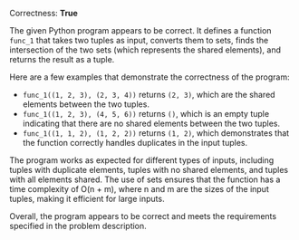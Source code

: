 Correctness: **True**

The given Python program appears to be correct. It defines a function `func_1` that takes two tuples as input, converts them to sets, finds the intersection of the two sets (which represents the shared elements), and returns the result as a tuple.

Here are a few examples that demonstrate the correctness of the program:

* `func_1((1, 2, 3), (2, 3, 4))` returns `(2, 3)`, which are the shared elements between the two tuples.
* `func_1((1, 2, 3), (4, 5, 6))` returns `()`, which is an empty tuple indicating that there are no shared elements between the two tuples.
* `func_1((1, 1, 2), (1, 2, 2))` returns `(1, 2)`, which demonstrates that the function correctly handles duplicates in the input tuples.

The program works as expected for different types of inputs, including tuples with duplicate elements, tuples with no shared elements, and tuples with all elements shared. The use of sets ensures that the function has a time complexity of O(n + m), where n and m are the sizes of the input tuples, making it efficient for large inputs.

Overall, the program appears to be correct and meets the requirements specified in the problem description.